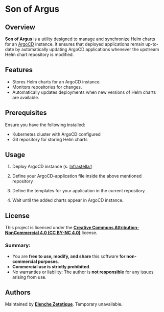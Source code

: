 # Son of Argus

## Overview
**Son of Argus** is a utility designed to manage and synchronize Helm charts for an [ArgoCD](https://argo-cd.readthedocs.io/) instance. It ensures that deployed applications remain up-to-date by automatically updating ArgoCD applications whenever the upstream Helm chart repository is modified.

## Features
- Stores Helm charts for an ArgoCD instance.
- Monitors repositories for changes.
- Automatically updates deployments when new versions of Helm charts are available.

## Prerequisites
Ensure you have the following installed:
- Kubernetes cluster with ArgoCD configured
- Git repository for storing Helm charts

## Usage

1. Deploy ArgoCD instance (s. [Infrastellar](https://github.com/Elenche-Zetetique/infrastellar-mirror))

2. Define your ArgoCD-application file inside the above mentioned repository

3. Define the templates for your application in the current repository.

4. Wait until the added charts appear in ArgoCD instance.

## License
This project is licensed under the [**Creative Commons Attribution-NonCommercial 4.0 (CC BY-NC 4.0)**](https://creativecommons.org/licenses/by-nc/4.0/legalcode.en) license.

### Summary:
- You are **free to use, modify, and share** this software **for non-commercial purposes**.
- **Commercial use is strictly prohibited**.
- No warranties or liability: The author is **not responsible** for any issues arising from use.

## Authors
Maintained by [**Elenche Zetetique**](https://elenche-zetetique.com/). Temporary unavailable.